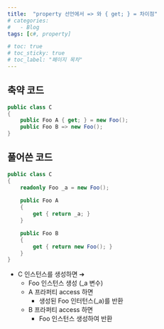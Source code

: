 ```yaml
---
title:  "property 선언에서 => 와 { get; } = 차이점"
# categories:
#   - Blog
tags: [c#, property]

# toc: true
# toc_sticky: true
# toc_label: "페이지 목차"
---
```

## 축약 코드
```c#
public class C
{
	public Foo A { get; } = new Foo();
	public Foo B => new Foo();
}
```

## 풀어쓴 코드
```c#
public class C
{
	readonly Foo _a = new Foo();
	
	public Foo A
	{
		get { return _a; }
	}

	public Foo B
	{
		get { return new Foo(); }
	}
}
```

+ C 인스턴스를 생성하면 ➔
  + Foo 인스턴스 생성 (_a 변수)
  + A 프라퍼티 access 하면
     + 생성된 Foo 인터턴스(_a)를 반환
  + B 프라퍼티 access 하면
    +  Foo 인스턴스 생성하여 반환
